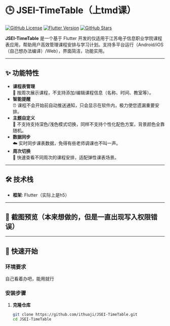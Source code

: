 # 🕒 JSEI-TimeTable（上tmd课）

[![GitHub License](https://img.shields.io/github/license/ithuaji/JSEI-TimeTable)](https://github.com/ithuaji/JSEI-TimeTable/blob/main/LICENSE)
[![Flutter Version](https://img.shields.io/badge/Flutter-3.13.9-blue)](https://flutter.dev)
[![GitHub Stars](https://img.shields.io/github/stars/ithuaji/JSEI-TimeTable?style=social)](https://github.com/ithuaji/JSEI-TimeTable/stargazers)

**JSEI-TimeTable** 是一个基于 Flutter 开发的仅适用于江苏电子信息职业学院课程表应用，帮助用户高效管理课程安排与学习计划。支持多平台运行（Android/iOS（自己想办法编译）/Web），界面简洁，功能实用。

---

## ✨ 功能特性

- **课程表管理**  
  📅 按周次展示课程，不支持添加/编辑课程信息（名称、时间、教室等）。
- **智能提醒**  
  ⏰ 课程不会开始前自动推送通知，只会显示在软件内，极力使您遗漏重要安排。
- **主题自定义**  
  🎨 不支持支持深色/浅色模式切换，同样不支持个性化配色方案，背景颜色全靠随机。
- **数据同步**  
  ☁️ 实时同步课表数据，免得有些老师调课也不叫一声。
- **周次切换**  
  🔄 快速查看不同周次的课程安排，适配弹性课表场景。

---

## 🛠 技术栈

- **框架**: Flutter（实际上是h5）
---

## 📸 截图预览（本来想做的，但是一直出现写入权限错误）



---

## 🚀 快速开始

### 环境要求
自己看着办吧，能用就行

### 安装步骤
1. **克隆仓库**  
   ```bash
   git clone https://github.com/ithuaji/JSEI-TimeTable.git
   cd JSEI-TimeTable

